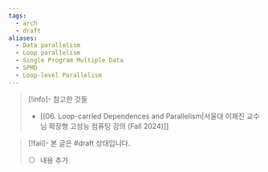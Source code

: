 ```yaml
---
tags:
  - arch
  - draft
aliases:
  - Data parallelism
  - Loop parallelism
  - Single Program Multiple Data
  - SPMD
  - Loop-level Parallelism
---
```

> [!info]- 참고한 것들
> - [[06. Loop-carried Dependences and Parallelism|서울대 이재진 교수님 확장형 고성능 컴퓨팅 강의 (Fall 2024)]]

> [!fail]- 본 글은 #draft 상태입니다.
> - [ ] 내용 추가